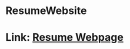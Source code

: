 # ResumeWebsite
<h1> Link: <a href="www.tinyurl.com/sharadpatel" target="_blank">Resume Webpage</a></h1>
